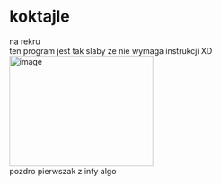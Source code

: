 # koktajle
na rekru <br />
ten program jest tak slaby ze nie wymaga instrukcji XD <br />
<img width="256" height="197" alt="image" src="https://github.com/user-attachments/assets/d52aced7-ffe2-4a7b-b352-5450338d3556" />
<br /> pozdro pierwszak z infy algo
